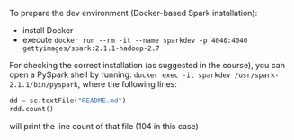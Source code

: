 To prepare the dev environment (Docker-based Spark installation):
- install Docker
- execute `docker run --rm -it --name sparkdev -p 4040:4040 gettyimages/spark:2.1.1-hadoop-2.7`

For checking the correct installation (as suggested in the course), you can open a PySpark shell by running:
`docker exec -it sparkdev /usr/spark-2.1.1/bin/pyspark`, where the following lines: 

```python
dd = sc.textFile("README.md")
rdd.count()
```

will print the line count of that file (104 in this case)
